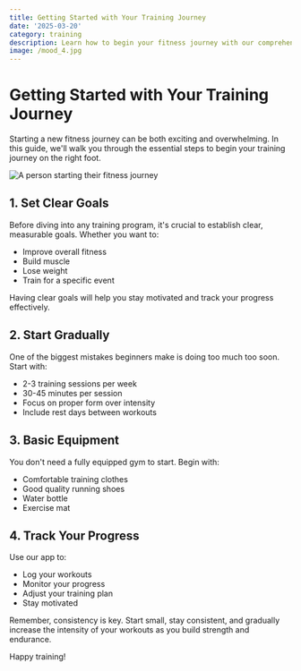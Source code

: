 ```yaml
---
title: Getting Started with Your Training Journey
date: '2025-03-20'
category: training
description: Learn how to begin your fitness journey with our comprehensive guide for beginners.
image: /mood_4.jpg
---
```


# Getting Started with Your Training Journey

Starting a new fitness journey can be both exciting and overwhelming. In this guide, we'll walk you through the essential steps to begin your training journey on the right foot.

![A person starting their fitness journey](/mood_4.jpg)

## 1. Set Clear Goals

Before diving into any training program, it's crucial to establish clear, measurable goals. Whether you want to:
- Improve overall fitness
- Build muscle
- Lose weight
- Train for a specific event

Having clear goals will help you stay motivated and track your progress effectively.

## 2. Start Gradually

One of the biggest mistakes beginners make is doing too much too soon. Start with:
- 2-3 training sessions per week
- 30-45 minutes per session
- Focus on proper form over intensity
- Include rest days between workouts

## 3. Basic Equipment

You don't need a fully equipped gym to start. Begin with:
- Comfortable training clothes
- Good quality running shoes
- Water bottle
- Exercise mat

## 4. Track Your Progress

Use our app to:
- Log your workouts
- Monitor your progress
- Adjust your training plan
- Stay motivated

Remember, consistency is key. Start small, stay consistent, and gradually increase the intensity of your workouts as you build strength and endurance.

Happy training! 